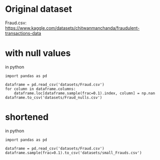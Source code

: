 # Original dataset
Fraud.csv: https://www.kaggle.com/datasets/chitwanmanchanda/fraudulent-transactions-data

# with null values


in python
```
import pandas as pd

dataframe = pd.read_csv('datasets/Fraud.csv')
for column in dataframe.columns:
    dataframe.loc[dataframe.sample(frac=0.1).index, column] = np.nan
dataframe.to_csv('datasets/Fraud_nulls.csv')

```

# shortened

in python
```
import pandas as pd

dataframe = pd.read_csv('datasets/Fraud.csv')
dataframe.sample(frac=0.1).to_csv('datasets/small_Frauds.csv')
```

